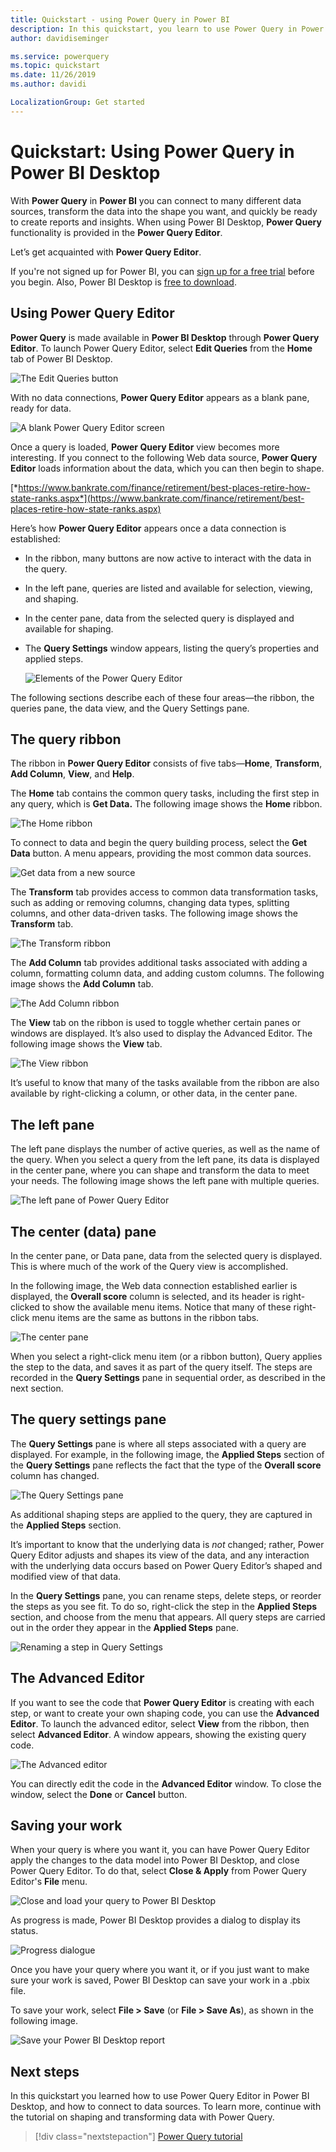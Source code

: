 ```yaml
---
title: Quickstart - using Power Query in Power BI
description: In this quickstart, you learn to use Power Query in Power BI Desktop
author: davidiseminger

ms.service: powerquery
ms.topic: quickstart
ms.date: 11/26/2019
ms.author: davidi

LocalizationGroup: Get started
---
```

# Quickstart: Using Power Query in Power BI Desktop

With **Power Query** in **Power BI** you can connect to many different data sources, transform the data into the shape you want, and quickly be ready to create reports and insights. When using Power BI Desktop, **Power Query** functionality is provided in the **Power Query Editor**.

Let’s get acquainted with **Power Query Editor**.

If you're not signed up for Power BI, you can [sign up for a free trial](https://app.powerbi.com/signupredirect?pbi_source=web) before you begin. Also, Power BI Desktop is [free to download](https://go.microsoft.com/fwlink/?LinkId=521662&clcid=0x409). 

## Using Power Query Editor

**Power Query** is made available in **Power BI Desktop** through **Power Query Editor**. To launch Power Query Editor, select **Edit Queries** from the **Home** tab of Power BI Desktop.  

![The Edit Queries button](media/power-query-quickstart-using-power-bi/queryoverview_queryview.png)

With no data connections, **Power Query Editor** appears as a blank pane, ready for data.  

![A blank Power Query Editor screen](media/power-query-quickstart-using-power-bi/queryoverview_blankpane.png)

Once a query is loaded, **Power Query Editor** view becomes more interesting. If you connect to the following Web data source, **Power Query Editor** loads information about the data, which you can then begin to shape.

[*https://www.bankrate.com/finance/retirement/best-places-retire-how-state-ranks.aspx*](https://www.bankrate.com/finance/retirement/best-places-retire-how-state-ranks.aspx)

Here’s how **Power Query Editor** appears once a data connection is established:

* In the ribbon, many buttons are now active to interact with the data in the query.
* In the left pane, queries are listed and available for selection, viewing, and shaping.
* In the center pane, data from the selected query is displayed and available for shaping.
* The **Query Settings** window appears, listing the query’s properties and applied steps.  
   
   ![Elements of the Power Query Editor](media/power-query-quickstart-using-power-bi/queryoverview_withdataconnection.png)

The following sections describe each of these four areas&mdash;the ribbon, the queries pane, the data view, and the Query Settings pane.

## The query ribbon

The ribbon in **Power Query Editor** consists of five tabs&mdash;**Home**, **Transform**, **Add Column**, **View**, and **Help**.

The **Home** tab contains the common query tasks, including the first step in any query, which is **Get Data.** The following image shows the **Home** ribbon.  

![The Home ribbon](media/power-query-quickstart-using-power-bi/queryoverview_ribbon.png)

To connect to data and begin the query building process, select the **Get Data** button. A menu appears, providing the most common data sources.  

![Get data from a new source](media/power-query-quickstart-using-power-bi/queryoverview_getdatamenu.png)

The **Transform** tab provides access to common data transformation tasks, such as adding or removing columns, changing data types, splitting columns, and other data-driven tasks. The following image shows the **Transform** tab.  

![The Transform ribbon](media/power-query-quickstart-using-power-bi/queryoverview_transformribbon.png)

The **Add Column** tab provides additional tasks associated with adding a column, formatting column data, and adding custom columns. The following image shows the **Add Column** tab.  

![The Add Column ribbon](media/power-query-quickstart-using-power-bi/queryoverview_addcolumnribbon.png)

The **View** tab on the ribbon is used to toggle whether certain panes or windows are displayed. It’s also used to display the Advanced Editor. The following image shows the **View** tab.  

![The View ribbon](media/power-query-quickstart-using-power-bi/queryoverview_viewribbon.png)

It’s useful to know that many of the tasks available from the ribbon are also available by right-clicking a column, or other data, in the center pane.

## The left pane

The left pane displays the number of active queries, as well as the name of the query. When you select a query from the left pane, its data is displayed in the center pane, where you can shape and transform the data to meet your needs. The following image shows the left pane with multiple queries.  

![The left pane of Power Query Editor](media/power-query-quickstart-using-power-bi/queryoverview_theleftpane.png)

## The center (data) pane

In the center pane, or Data pane, data from the selected query is displayed. This is where much of the work of the Query view is accomplished.

In the following image, the Web data connection established earlier is displayed, the **Overall score** column is selected, and its header is right-clicked to show the available menu items. Notice that many of these right-click menu items are the same as buttons in the ribbon tabs.  

![The center pane](media/power-query-quickstart-using-power-bi/queryoverview_thecenterpane.png)

When you select a right-click menu item (or a ribbon button), Query applies the step to the data, and saves it as part of the query itself. The steps are recorded in the **Query Settings** pane in sequential order, as described in the next section.  

## The query settings pane

The **Query Settings** pane is where all steps associated with a query are displayed. For example, in the following image, the **Applied Steps** section of the **Query Settings** pane reflects the fact that the type of the **Overall score** column has changed.

![The Query Settings pane](media/power-query-quickstart-using-power-bi/queryoverview_querysettingspane.png)

As additional shaping steps are applied to the query, they are captured in the **Applied Steps** section.

It’s important to know that the underlying data is *not* changed; rather, Power Query Editor adjusts and shapes its view of the data, and any interaction with the underlying data occurs based on Power Query Editor’s shaped and modified view of that data.

In the **Query Settings** pane, you can rename steps, delete steps, or reorder the steps as you see fit. To do so, right-click the step in the **Applied Steps** section, and choose from the menu that appears. All query steps are carried out in the order they appear in the **Applied Steps** pane.

![Renaming a step in Query Settings](media/power-query-quickstart-using-power-bi/queryoverview_querysettings_rename.png)

## The Advanced Editor

If you want to see the code that **Power Query Editor** is creating with each step, or want to create your own shaping code, you can use the **Advanced Editor**. To launch the advanced editor, select **View** from the ribbon, then select **Advanced Editor**. A window appears, showing the existing query code. 
 
![The Advanced editor](media/power-query-quickstart-using-power-bi/queryoverview_advancededitor.png)

You can directly edit the code in the **Advanced Editor** window. To close the window, select the **Done** or **Cancel** button.  

## Saving your work

When your query is where you want it, you can have Power Query Editor apply the changes to the data model into Power BI Desktop, and close Power Query Editor. To do that, select **Close & Apply** from Power Query Editor's **File** menu.  

![Close and load your query to Power BI Desktop](media/power-query-quickstart-using-power-bi/queryoverview_closenload.png)

As progress is made, Power BI Desktop provides a dialog to display its status.  

![Progress dialogue](media/power-query-quickstart-using-power-bi/queryoverview_loading.png)

Once you have your query where you want it, or if you just want to make sure your work is saved, Power BI Desktop can save your work in a .pbix file.

To save your work, select **File \> Save** (or **File \> Save As**), as shown in the following image.  

![Save your Power BI Desktop report](media/power-query-quickstart-using-power-bi/queryoverview_savework.png)

## Next steps

In this quickstart you learned how to use Power Query Editor in Power BI Desktop, and how to connect to data sources. To learn more, continue with the tutorial on shaping and transforming data with Power Query.

> [!div class="nextstepaction"]
> [Power Query tutorial](power-query-tutorial-shape-combine.md)
